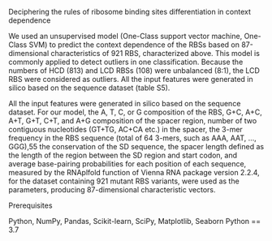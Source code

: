 Deciphering the rules of ribosome binding sites differentiation in context dependence

We used an unsupervised model (One-Class support vector machine, One-Class SVM) to predict the context dependence of the RBSs based on 87-dimensional characteristics of 921 RBS, characterized above. This model is commonly applied to detect outliers in one classification. Because the numbers of HCD (813) and LCD RBSs (108) were unbalanced (8:1), the LCD RBS were considered as outliers. All the input features were generated in silico based on the sequence dataset (table S5).

All the input features were generated in silico based on the sequence dataset. For our model, the A, T, C, or G composition of the RBS, G+C, A+C, A+T, G+T, C+T, and A+G composition of the spacer region, number of two contiguous nucleotides (GT+TG, AC+CA etc.) in the spacer, the 3-mer frequency in the RBS sequence (total of 64 3-mers, such as AAA, AAT, …, GGG),55 the conservation of the SD sequence, the spacer length defined as the length of the region between the SD region and start codon, and average base-pairing probabilities for each position of each sequence, measured by the RNAplfold function of Vienna RNA package version 2.2.4, for the dataset containing 921 mutant RBS variants, were used as the parameters, producing 87-dimensional characteristic vectors. 

Prerequisites
 
Python, NumPy, Pandas, Scikit-learn, SciPy, Matplotlib, Seaborn
Python == 3.7
